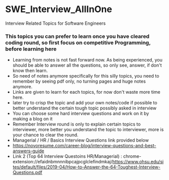# SWE_Interview_AllInOne
Interview Related Topics for Software Engineers


### This topics you can prefer to learn once you have cleared coding round, so first focus on competitive Programming, before learning here
* Learning from notes is not fast forward now. As being experienced, you should be able to answer all the questions, so only see, answer, if don't know then learn. 
* So need of notes anymore specifically for this silly topics, you need to remember by seeing pdf only, no turning pages and huge notes anymore.
* Links are given to learn for each topics, for now don't waste more time here.
* later try to crisp the topic and add your own notes/code if possible to better understand the certain tough topic possibly asked in interview
* You can choose some hard interview questions and work on it by making a blog on it
* Remember Interview round is only to explain certain topics to interviewer, more better you understand the topic to interviewer, more is your chance to clear the round.
* Managerial / HR / Basics Interview Questions link provided below
* https://novoresume.com/career-blog/interview-questions-and-best-answers-guide
* Link 2 (Top 64 Interview Questoins HR/Managerial) : chrome-extension://efaidnbmnnnibpcajpcglclefindmkaj/https://www.ohsu.edu/sites/default/files/2019-04/How-to-Answer-the-64-Toughest-Interview-Questions.pdf
